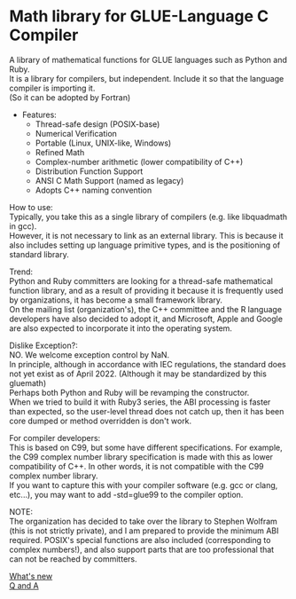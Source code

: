 # Math library for GLUE-Language C Compiler

A library of mathematical functions for GLUE languages such as Python and Ruby.  
It is a library for compilers, but independent. Include it so that the language compiler is importing it.  
(So it can be adopted by Fortran)  

* Features:  
	* Thread-safe design (POSIX-base)
	* Numerical Verification
	* Portable (Linux, UNIX-like, Windows)
	* Refined Math
	* Complex-number arithmetic (lower compatibility of C++)
	* Distribution Function Support
	* ANSI C Math Support (named as legacy)
	* Adopts C++ naming convention

How to use:  
Typically, you take this as a single library of compilers (e.g. like libquadmath in gcc).  
However, it is not necessary to link as an external library. This is because it also includes setting up language primitive types, and is the positioning of standard library.  

Trend:  
Python and Ruby committers are looking for a thread-safe mathematical function library, and as a result of providing it because it is frequently used by organizations, it has become a small framework library.  
On the mailing list (organization's), the C++ committee and the R language developers have also decided to adopt it, and Microsoft, Apple and Google are also expected to incorporate it into the operating system.  

Dislike Exception?:  
NO. We welcome exception control by NaN.  
In principle, although in accordance with IEC regulations, the standard does not yet exist as of April 2022. (Although it may be standardized by this gluemath)  
Perhaps both Python and Ruby will be revamping the constructor.  
When we tried to build it with Ruby3 series, the ABI processing is faster than expected, so the user-level thread does not catch up, then it has been core dumped or method overridden is don't work.  

For compiler developers:  
This is based on C99, but some have different specifications. For example, the C99 complex number library specification is made with this as lower compatibility of C++. In other words, it is not compatible with the C99 complex number library.  
If you want to capture this with your compiler software (e.g. gcc or clang, etc...), you may want to add -std=glue99 to the compiler option.  

NOTE:  
The organization has decided to take over the library to Stephen Wolfram (this is not strictly private), and I am prepared to provide the minimum ABI required. POSIX's special functions are also included (corresponding to complex numbers!), and also support parts that are too professional that can not be reached by committers.  

[What's new](whats_new.md)  
[Q and A](q_and_a.md)  
